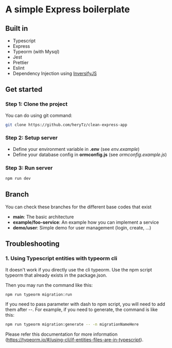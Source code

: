 # A simple Express boilerplate

## Built in

- Typescript
- Express
- Typeorm (with Mysql)
- Jest
- Prettier
- Eslint
- Dependency Injection using [InversifyJS](https://github.com/inversify/InversifyJS)

## Get started

### Step 1: Clone the project

You can do using git command:

```bash
git clone https://github.com/heryTz/clean-express-app
```

### Step 2: Setup server

- Define your environment variable in **.env** (see *env.example*)  
- Define your database config in **ormconfig.js** (see *ormconfig.example.js*)

### Step 3: Run server

```bash
npm run dev
```

## Branch

You can check these branches for the different base codes that exist

- **main**: The basic architecture
- **example/foo-service**: An example how you can implement a service
- **demo/user**: Simple demo for user management (login, create, ...)

## Troubleshooting

### 1. Using Typescript entities with **typeorm** cli

It doesn't work if you directly use the cli typeorm. Use the npm script typeorm that already exists in the package.json.  

Then you may run the command like this:

```bash
npm run typeorm migration:run
```

If you need to pass parameter with dash to npm script, you will need to add them after --. For example, if you need to generate, the command is like this:

```bash
npm run typeorm migration:generate -- -n migrationNameHere
```

Please refer this documentation for more information (https://typeorm.io/#/using-cli/if-entities-files-are-in-typescript).
